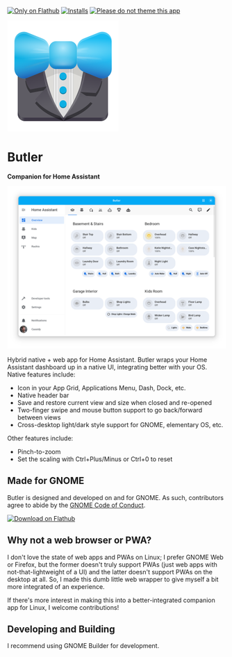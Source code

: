[![Only on Flathub](https://img.shields.io/badge/Only_on_Flathub-white?logo=flathub&logoColor=white&labelColor=black)][Only on Flathub]
[![Installs](https://img.shields.io/flathub/downloads/com.cassidyjames.butler?label=Installs)][Flathub]
[![Please do not theme this app](https://stopthemingmy.app/badge.svg)](https://stopthemingmy.app)

![Icon](data/icons/app.svg?raw=true)

# Butler

**Companion for Home Assistant**

![Screenshot](data/screenshots/light.png)

Hybrid native + web app for Home Assistant. Butler wraps your Home Assistant dashboard up in a native UI, integrating better with your OS. Native features include:

- Icon in your App Grid, Applications Menu, Dash, Dock, etc.
- Native header bar
- Save and restore current view and size when closed and re-opened
- Two-finger swipe and mouse button support to go back/forward between views
- Cross-desktop light/dark style support for GNOME, elementary OS, etc.

Other features include:

- Pinch-to-zoom
- Set the scaling with Ctrl+Plus/Minus or Ctrl+0 to reset

## Made for GNOME

Butler is designed and developed on and for GNOME. As such, contributors agree to abide by the [GNOME Code of Conduct](https://wiki.gnome.org/Foundation/CodeOfConduct).

<a href='https://flathub.org/apps/details/com.cassidyjames.butler'><img width='196' alt='Download on Flathub' src='https://flathub.org/assets/badges/flathub-badge-en.svg'/></a>

## Why not a web browser or PWA?

I don't love the state of web apps and PWAs on Linux; I prefer GNOME Web or Firefox, but the former doesn't truly support PWAs (just web apps with not-that-lightweight of a UI) and the latter doesn't support PWAs on the desktop at all. So, I made this dumb little web wrapper to give myself a bit more integrated of an experience.

If there's more interest in making this into a better-integrated companion app for Linux, I welcome contributions!

## Developing and Building

I recommend using GNOME Builder for development.

[Only on Flathub]: https://cassidyjam.es/apps#only-on-flathub
[Flathub]: https://flathub.org/apps/details/com.cassidyjames.butler
